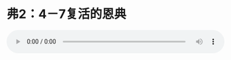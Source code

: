 # 弗2：4－7复活的恩典

<audio style="width: 100%;" preload="false" controls controlslist="nodownload"><source src="//cdn.wechat.edu.pl/audio/mp3/old/12322.mp3" type="audio/mpeg">Your browser does not support the audio element.</audio>


